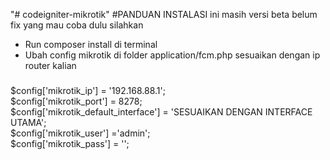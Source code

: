 "# codeigniter-mikrotik" 
#PANDUAN INSTALASI ini masih versi beta belum fix yang mau coba dulu silahkan
- Run composer install di terminal
- Ubah config mikrotik di folder application/fcm.php
sesuaikan dengan ip router kalian
###
$config['mikrotik_ip'] = '192.168.88.1'; <br>
$config['mikrotik_port'] = 8278; <br>
$config['mikrotik_default_interface'] = 'SESUAIKAN DENGAN INTERFACE UTAMA'; <br>
$config['mikrotik_user'] ='admin'; <br>
$config['mikrotik_pass'] = ''; <br>
###

